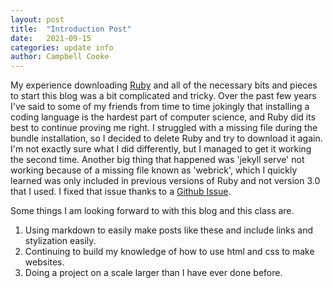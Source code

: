 ```yaml
---
layout: post
title:  "Introduction Post"
date:   2021-09-15
categories: update info
author: Campbell Cooke
---
```

My experience downloading [Ruby][ruby] and all of the necessary bits and pieces to start this blog was a bit complicated and tricky. Over the past few years I've said to some of my friends from time to time jokingly that installing a coding language is the hardest part of computer science, and Ruby did its best to continue proving me right. I struggled with a missing file during the bundle installation, so I decided to delete Ruby and try to download it again. I'm not exactly sure what I did differently, but I managed to get it working the second time. Another big thing that happened was 'jekyll serve' not working because of a missing file known as 'webrick', which I quickly learned was only included in previous versions of Ruby and not version 3.0 that I used. I fixed that issue thanks to a [Github Issue][github-issue].

Some things I am looking forward to with this blog and this class are.

  1. Using markdown to easily make posts like these and include links and stylization easily.
  2. Continuing to build my knowledge of how to use html and css to make websites.
  3. Doing a project on a scale larger than I have ever done before.

[ruby]: https://www.ruby-lang.org/en/
[github-issue]: https://github.com/jekyll/jekyll/issues/8523
